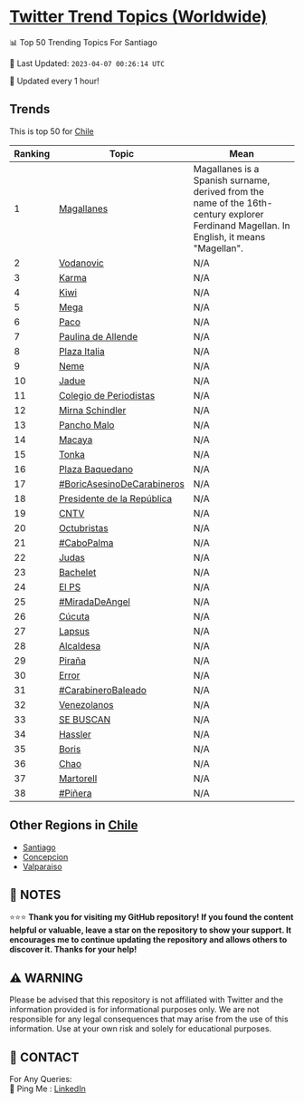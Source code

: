 [Twitter Trend Topics (Worldwide)](https://github.com/ErcinDedeoglu/Twitter-Trend-Topics)
==========


📊 Top 50 Trending Topics For Santiago

📆 Last Updated: `2023-04-07 00:26:14 UTC`

🔧 Updated every 1 hour!


## Trends

This is top 50 for [Chile](</Chile>)

| Ranking | Topic | Mean |
| ------- | ------------ | ------------ |
| 1 | [Magallanes](http://twitter.com/search?q=Magallanes) | Magallanes is a Spanish surname, derived from the name of the 16th-century explorer Ferdinand Magellan. In English, it means "Magellan". |
| 2 | [Vodanovic](http://twitter.com/search?q=Vodanovic) | N/A |
| 3 | [Karma](http://twitter.com/search?q=Karma) | N/A |
| 4 | [Kiwi](http://twitter.com/search?q=Kiwi) | N/A |
| 5 | [Mega](http://twitter.com/search?q=Mega) | N/A |
| 6 | [Paco](http://twitter.com/search?q=Paco) | N/A |
| 7 | [Paulina de Allende](http://twitter.com/search?q=Paulina+de+Allende) | N/A |
| 8 | [Plaza Italia](http://twitter.com/search?q=Plaza+Italia) | N/A |
| 9 | [Neme](http://twitter.com/search?q=Neme) | N/A |
| 10 | [Jadue](http://twitter.com/search?q=Jadue) | N/A |
| 11 | [Colegio de Periodistas](http://twitter.com/search?q=Colegio+de+Periodistas) | N/A |
| 12 | [Mirna Schindler](http://twitter.com/search?q=Mirna+Schindler) | N/A |
| 13 | [Pancho Malo](http://twitter.com/search?q=Pancho+Malo) | N/A |
| 14 | [Macaya](http://twitter.com/search?q=Macaya) | N/A |
| 15 | [Tonka](http://twitter.com/search?q=Tonka) | N/A |
| 16 | [Plaza Baquedano](http://twitter.com/search?q=Plaza+Baquedano) | N/A |
| 17 | [#BoricAsesinoDeCarabineros](http://twitter.com/search?q=%23BoricAsesinoDeCarabineros) | N/A |
| 18 | [Presidente de la República](http://twitter.com/search?q=Presidente+de+la+Rep%c3%bablica) | N/A |
| 19 | [CNTV](http://twitter.com/search?q=CNTV) | N/A |
| 20 | [Octubristas](http://twitter.com/search?q=Octubristas) | N/A |
| 21 | [#CaboPalma](http://twitter.com/search?q=%23CaboPalma) | N/A |
| 22 | [Judas](http://twitter.com/search?q=Judas) | N/A |
| 23 | [Bachelet](http://twitter.com/search?q=Bachelet) | N/A |
| 24 | [El PS](http://twitter.com/search?q=El+PS) | N/A |
| 25 | [#MiradaDeAngel](http://twitter.com/search?q=%23MiradaDeAngel) | N/A |
| 26 | [Cúcuta](http://twitter.com/search?q=C%c3%bacuta) | N/A |
| 27 | [Lapsus](http://twitter.com/search?q=Lapsus) | N/A |
| 28 | [Alcaldesa](http://twitter.com/search?q=Alcaldesa) | N/A |
| 29 | [Piraña](http://twitter.com/search?q=Pira%c3%b1a) | N/A |
| 30 | [Error](http://twitter.com/search?q=Error) | N/A |
| 31 | [#CarabineroBaleado](http://twitter.com/search?q=%23CarabineroBaleado) | N/A |
| 32 | [Venezolanos](http://twitter.com/search?q=Venezolanos) | N/A |
| 33 | [SE BUSCAN](http://twitter.com/search?q=SE+BUSCAN) | N/A |
| 34 | [Hassler](http://twitter.com/search?q=Hassler) | N/A |
| 35 | [Boris](http://twitter.com/search?q=Boris) | N/A |
| 36 | [Chao](http://twitter.com/search?q=Chao) | N/A |
| 37 | [Martorell](http://twitter.com/search?q=Martorell) | N/A |
| 38 | [#Piñera](http://twitter.com/search?q=%23Pi%c3%b1era) | N/A |



## Other Regions in [Chile](</Chile>)

* [Santiago](</Chile/Santiago.md>)
* [Concepcion](</Chile/Concepcion.md>)
* [Valparaiso](</Chile/Valparaiso.md>)



## 📝 NOTES

⭐⭐⭐ **Thank you for visiting my GitHub repository! If you found the content helpful or valuable, leave a star on the repository to show your support. It encourages me to continue updating the repository and allows others to discover it. Thanks for your help!**


## ⚠️ WARNING

Please be advised that this repository is not affiliated with Twitter and the information provided is for informational purposes only. We are not responsible for any legal consequences that may arise from the use of this information. Use at your own risk and solely for educational purposes.


## 📨 CONTACT

 For Any Queries:  
            🏓 Ping Me : [LinkedIn](https://www.linkedin.com/in/ercindedeoglu/)

